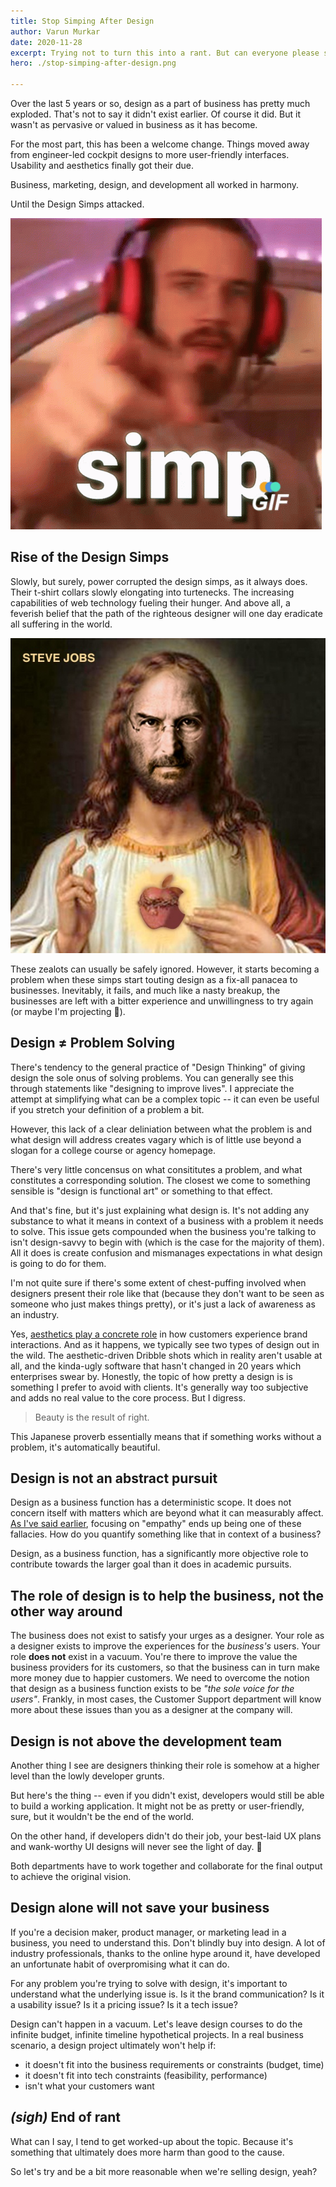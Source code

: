 ```yaml
---
title: Stop Simping After Design
author: Varun Murkar
date: 2020-11-28
excerpt: Trying not to turn this into a rant. But can everyone please stop putting 'Design' on a pedestal?
hero: ./stop-simping-after-design.png

---
```


Over the last 5 years or so, design as a part of business has pretty much exploded. That's not to say it didn't exist earlier. Of course it did. But it wasn't as pervasive or valued in business as it has become. 

For the most part, this has been a welcome change. Things moved away from engineer-led cockpit designs to more user-friendly interfaces. Usability and aesthetics finally got their due.

Business, marketing, design, and development all worked in harmony.

Until the Design Simps attacked. 

![Pewds disapproves of simps](./simp.gif)

## Rise of the Design Simps

Slowly, but surely, power corrupted the design simps, as it always does. Their t-shirt collars slowly elongating into turtenecks. The increasing capabilities of web technology fueling their hunger. And above all, a feverish belief that the path of the righteous designer will one day eradicate all suffering in the world. 

![All hail Jesus Jobs](./jesus-jobs.jpg)

These zealots can usually be safely ignored. However, it starts becoming a problem when these simps start touting design as a fix-all panacea to businesses. Inevitably, it fails, and much like a nasty breakup, the businesses are left with a bitter experience and unwillingness to try again (or maybe I'm projecting 🤷). 

## Design ≠ Problem Solving

There's tendency to the general practice of "Design Thinking" of giving design the sole onus of solving problems. You can generally see this through statements like "designing to improve lives". I appreciate the attempt at simplifying what can be a complex topic -- it can even be useful if you stretch your definition of a problem a bit. 

However, this lack of a clear deliniation between what the problem is and what design will address creates vagary which is of little use beyond a slogan for a college course or agency homepage.

There's very little concensus on what consititutes a problem, and what constitutes a corresponding solution. The closest we come to something sensible is "design is functional art" or something to that effect. 

And that's fine, but it's just explaining what design is. It's not adding any substance to what it means in context of a business with a problem it needs to solve. This issue gets compounded when the business you're talking to isn't design-savvy to begin with (which is the case for the majority of them). All it does is create confusion and mismanages expectations in what design is going to do for them. 

I'm not quite sure if there's some extent of chest-puffing involved when designers present their role like that (because they don't want to be seen as someone who just makes things pretty), or it's just a lack of awareness as an industry.

Yes, <a href="https://lawsofux.com/aesthetic-usability-effect.html" rel="noreferrer noopener" target="blank">aesthetics play a concrete role</a> in how customers experience brand interactions. And as it happens, we typically see two types of design out in the wild. The aesthetic-driven Dribble shots which in reality aren't usable at all, and the kinda-ugly software that hasn't changed in 20 years which enterprises swear by. Honestly, the topic of how pretty a design is is something I prefer to avoid with clients. It's generally way too subjective and adds no real value to the core process. But I digress.

> Beauty is the result of right.

This Japanese proverb essentially means that if something works without a problem, it's automatically beautiful. 

## Design is not an abstract pursuit

Design as a business function has a deterministic scope. It does not concern itself with matters which are beyond what it can measurably affect. [As I've said earlier](../empathy-is-overrated), focusing on "empathy" ends up being one of these fallacies. How do you quantify something like that in context of a business? 

Design, as a business function, has a significantly more objective role to contribute towards the larger goal than it does in academic pursuits. 

<!-- An example I find myself repeating often when teaching these concepts to interns is this one. 

Let's pretend we're running a dry cleaning service. People come to your establishment, drop their fabrics, and get a token for pickup. This works fine, and eventually you're going to plateau. 

So what can you do to break this ceiling? What additional value can you create for your customers that can boost your business? -->

## The role of design is to help the business, not the other way around

The business does not exist to satisfy your urges as a designer. Your role as a designer exists to improve the experiences for the *business's* users. Your role **does not** exist in a vacuum. You're there to improve the value the business providers for its customers, so that the business can in turn make more money due to happier customers. We need to overcome the notion that design as a business function exists to be *"the sole voice for the users"*. Frankly, in most cases, the Customer Support department will know more about these issues than you as a designer at the company will. 

## Design is not above the development team

Another thing I see are designers thinking their role is somehow at a higher level than the lowly developer grunts. 

But here's the thing -- even if you didn't exist, developers would still be able to build a working application. It might not be as pretty or user-friendly, sure, but it wouldn't be the end of the world. 

On the other hand, if developers didn't do their job, your best-laid UX plans and wank-worthy UI designs will never see the light of day. 🤷

Both departments have to work together and collaborate for the final output to achieve the original vision.

## Design alone will not save your business

If you're a decision maker, product manager, or marketing lead in a business, you need to understand this. Don't blindly buy into design. A lot of industry professionals, thanks to the online hype around it, have developed an unfortunate habit of overpromising what it can do. 

For any problem you're trying to solve with design, it's important to understand what the underlying issue is. Is it the brand communication? Is it a usability issue? Is it a pricing issue? Is it a tech issue?

Design can't happen in a vacuum. Let's leave design courses to do the infinite budget, infinite timeline hypothetical projects. In a real business scenario, a design project ultimately won't help if:
- it doesn't fit into the business requirements or constraints (budget, time)
- it doesn't fit into tech constraints (feasibility, performance)
- isn't what your customers want

## *(sigh)* End of rant
What can I say, I tend to get worked-up about the topic. Because it's something that ultimately does more harm than good to the cause. 

So let's try and be a bit more reasonable when we're selling design, yeah?